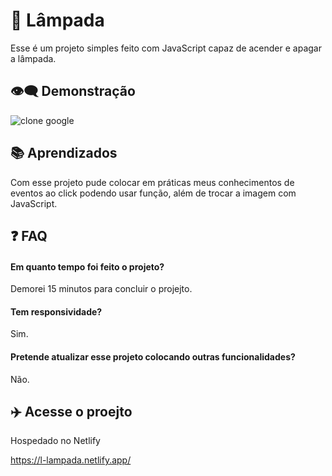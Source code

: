 
# 👋 Lâmpada

Esse é um projeto simples feito com JavaScript capaz de acender e apagar a lâmpada.

## 👁️‍🗨️ Demonstração
![clone google](https://cdn.discordapp.com/attachments/821534696433123348/1066465756335837296/Novo_projeto.gif)
## 📚 Aprendizados
Com esse projeto pude colocar em práticas meus conhecimentos de eventos ao click podendo usar função, além de trocar a imagem com JavaScript.
## ❓ FAQ

#### Em quanto tempo foi feito o projeto?

Demorei 15 minutos para concluir o projejto. 

#### Tem responsividade?

Sim.

#### Pretende atualizar esse projeto colocando outras funcionalidades?

Não.
## ✈️ Acesse o proejto

Hospedado no Netlify

https://l-lampada.netlify.app/
